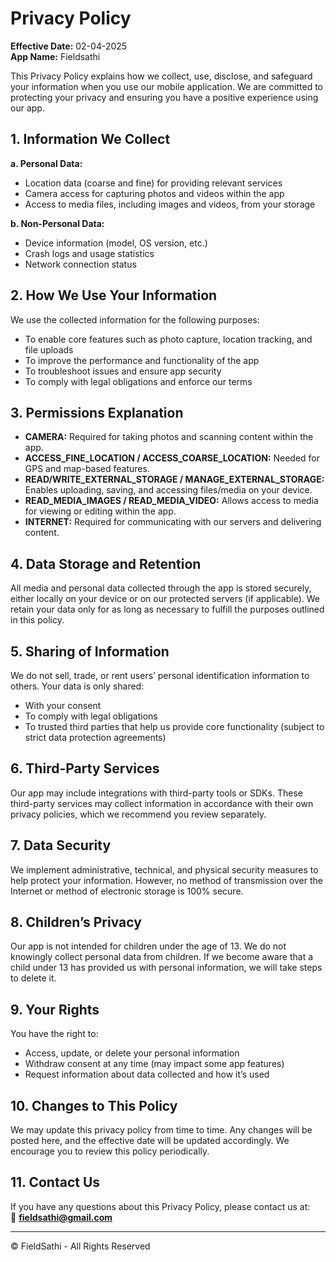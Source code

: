 # Privacy Policy

**Effective Date:** 02-04-2025  
**App Name:** Fieldsathi

This Privacy Policy explains how we collect, use, disclose, and safeguard your information when you use our mobile application. We are committed to protecting your privacy and ensuring you have a positive experience using our app.

## 1. Information We Collect

**a. Personal Data:**

- Location data (coarse and fine) for providing relevant services  
- Camera access for capturing photos and videos within the app  
- Access to media files, including images and videos, from your storage  

**b. Non-Personal Data:**

- Device information (model, OS version, etc.)  
- Crash logs and usage statistics  
- Network connection status  

## 2. How We Use Your Information

We use the collected information for the following purposes:

- To enable core features such as photo capture, location tracking, and file uploads  
- To improve the performance and functionality of the app  
- To troubleshoot issues and ensure app security  
- To comply with legal obligations and enforce our terms  

## 3. Permissions Explanation

- **CAMERA:** Required for taking photos and scanning content within the app.  
- **ACCESS_FINE_LOCATION / ACCESS_COARSE_LOCATION:** Needed for GPS and map-based features.  
- **READ/WRITE_EXTERNAL_STORAGE / MANAGE_EXTERNAL_STORAGE:** Enables uploading, saving, and accessing files/media on your device.  
- **READ_MEDIA_IMAGES / READ_MEDIA_VIDEO:** Allows access to media for viewing or editing within the app.  
- **INTERNET:** Required for communicating with our servers and delivering content.  

## 4. Data Storage and Retention

All media and personal data collected through the app is stored securely, either locally on your device or on our protected servers (if applicable). We retain your data only for as long as necessary to fulfill the purposes outlined in this policy.

## 5. Sharing of Information

We do not sell, trade, or rent users’ personal identification information to others. Your data is only shared:

- With your consent  
- To comply with legal obligations  
- To trusted third parties that help us provide core functionality (subject to strict data protection agreements)  

## 6. Third-Party Services

Our app may include integrations with third-party tools or SDKs. These third-party services may collect information in accordance with their own privacy policies, which we recommend you review separately.

## 7. Data Security

We implement administrative, technical, and physical security measures to help protect your information. However, no method of transmission over the Internet or method of electronic storage is 100% secure.

## 8. Children’s Privacy

Our app is not intended for children under the age of 13. We do not knowingly collect personal data from children. If we become aware that a child under 13 has provided us with personal information, we will take steps to delete it.

## 9. Your Rights

You have the right to:

- Access, update, or delete your personal information  
- Withdraw consent at any time (may impact some app features)  
- Request information about data collected and how it’s used  

## 10. Changes to This Policy

We may update this privacy policy from time to time. Any changes will be posted here, and the effective date will be updated accordingly. We encourage you to review this policy periodically.

## 11. Contact Us

If you have any questions about this Privacy Policy, please contact us at:  
📧 **fieldsathi@gmail.com**

---

© FieldSathi - All Rights Reserved

